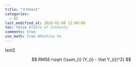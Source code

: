 ```yaml
---
title: "수식test"
categories: 
  - AI
last_modified_at: 2020-01-08 12:00:00
toc: false #Table of Contents
comments: true
use_math: true #MathJax On
---
```


test2

$$
RMSE=\sqrt {\sum_{i} (Y_{i} - \hat Y_{i})^2}
$$
